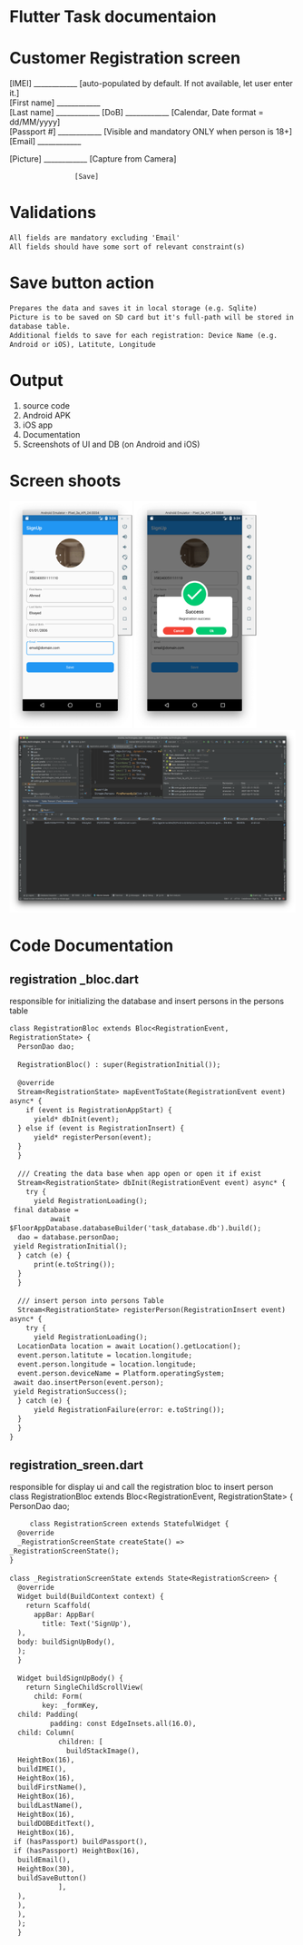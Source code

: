 # Flutter Task documentaion

Customer Registration screen
============================
[IMEI]		 ____________ [auto-populated by default. If not available, let user enter it.]
<br>
[First name] ____________
<br>
[Last name]  ____________
[DoB]        ____________ [Calendar, Date format = dd/MM/yyyy]
<br>
[Passport #] ____________ [Visible and mandatory ONLY when person is 18+]
<br>
[Email]      ____________
<br>

[Picture]    ____________ [Capture from Camera]
<br>


					[Save]

Validations
===========
	All fields are mandatory excluding 'Email'
	All fields should have some sort of relevant constraint(s)

Save button action
==================
	Prepares the data and saves it in local storage (e.g. Sqlite)
	Picture is to be saved on SD card but it's full-path will be stored in database table.
	Additional fields to save for each registration: Device Name (e.g. Android or iOS), Latitute, Longitude
	
Output
==================
1. source code
2. Android APK
3. iOS app
4. Documentation
5. Screenshots of UI and DB (on Android and iOS)

# Screen shoots 
<img src="https://github.com/ahmedelsayed96/Flutter-_Task/raw/master/screens/Screen%20Shot%202021-03-17%20at%203.24.25%20PM.png" height="400" alt="GIF"/>
<img src="https://github.com/ahmedelsayed96/Flutter-_Task/raw/master/screens/Screen%20Shot%202021-03-17%20at%203.24.34%20PM.png" height="400" alt="GIF"/>
<br>
<img src="https://github.com/ahmedelsayed96/Flutter-_Task/raw/master/screens/Screen%20Shot%202021-03-17%20at%203.27.53%20PM.png"  alt="GIF"/>



# Code Documentation

## registration _bloc.dart

responsible for  initializing the database and insert persons in the persons table 
      
    class RegistrationBloc extends Bloc<RegistrationEvent, RegistrationState> {  
      PersonDao dao;  
      
      RegistrationBloc() : super(RegistrationInitial());  
      
      @override  
      Stream<RegistrationState> mapEventToState(RegistrationEvent event) async* {  
        if (event is RegistrationAppStart) {  
          yield* dbInit(event);  
      } else if (event is RegistrationInsert) {  
          yield* registerPerson(event);  
      }  
      }  
      
      /// Creating the data base when app open or open it if exist  
      Stream<RegistrationState> dbInit(RegistrationEvent event) async* {  
        try {  
          yield RegistrationLoading();  
     final database =  
              await $FloorAppDatabase.databaseBuilder('task_database.db').build();  
      dao = database.personDao;  
     yield RegistrationInitial();  
      } catch (e) {  
          print(e.toString());  
      }  
      }  
      
      /// insert person into persons Table  
      Stream<RegistrationState> registerPerson(RegistrationInsert event) async* {  
        try {  
          yield RegistrationLoading();  
      LocationData location = await Location().getLocation();  
      event.person.latitute = location.longitude;  
      event.person.longitude = location.longitude;  
      event.person.deviceName = Platform.operatingSystem;  
     await dao.insertPerson(event.person);  
     yield RegistrationSuccess();  
      } catch (e) {  
          yield RegistrationFailure(error: e.toString());  
      }  
      }  
    }

## registration_sreen.dart

responsible for  display ui and call the registration bloc to insert person       
    class RegistrationBloc extends Bloc<RegistrationEvent, RegistrationState> {  
      PersonDao dao;  
      
         class RegistrationScreen extends StatefulWidget {  
      @override  
      _RegistrationScreenState createState() => _RegistrationScreenState();  
    }  
      
    class _RegistrationScreenState extends State<RegistrationScreen> {  
      @override  
      Widget build(BuildContext context) {  
        return Scaffold(  
          appBar: AppBar(  
            title: Text('SignUp'),  
      ),  
      body: buildSignUpBody(),  
      );  
      }  
      
      Widget buildSignUpBody() {  
        return SingleChildScrollView(  
          child: Form(  
            key: _formKey,  
      child: Padding(  
              padding: const EdgeInsets.all(16.0),  
      child: Column(  
                children: [  
                  buildStackImage(),  
      HeightBox(16),  
      buildIMEI(),  
      HeightBox(16),  
      buildFirstName(),  
      HeightBox(16),  
      buildLastName(),  
      HeightBox(16),  
      buildDOBEditText(),  
      HeightBox(16),  
     if (hasPassport) buildPassport(),  
     if (hasPassport) HeightBox(16),  
      buildEmail(),  
      HeightBox(30),  
      buildSaveButton()  
                ],  
      ),  
      ),  
      ),  
      );  
      }  
      
